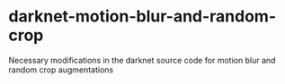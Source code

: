 # darknet-motion-blur-and-random-crop
Necessary modifications in the darknet source code for motion blur and random crop augmentations
